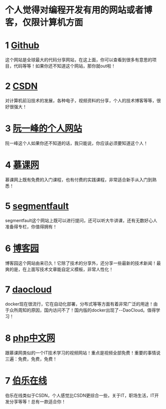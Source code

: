 个人觉得对编程开发有用的网站或者博客，仅限计算机方面
 ====
 # 1   [Github](https://github.com/)

 这个网站是全球最大的代码分享网站，在这上面，你可以查看到很多有意思的项目，代码等等！如果你还不知道这个网站，那你就out啦！  

 # 2  [CSDN](https://www.csdn.net/)
 
 对计算机前沿技术的发展，各种电子，视频资料的分享，个人的技术博客等等，很好很强大！     

 # 3  [阮一峰的个人网站](http://www.ruanyifeng.com/home.html)
 
 阮一峰这个人如果你还不知道的话，我只能说，你应该必须要知道这个人！    

 # 4  [慕课网](https://www.imooc.com/)  

 慕课网上既有免费的入门课程，也有付费的实践课程，非常适合新手从入门到熟悉！  

 # 5  [segmentfault](https://segmentfault.com/)  

 segmentfault这个网站上既可以进行提问，还可以听大牛讲课，还有无数好心人准备得专栏，你值得拥有！  

 # 6  [博客园](https://www.cnblogs.com/)  

 博客园这个网站由来已久！它除了技术的分享外，还分享一些最新的技术新闻！最爽的是，在上面写技术文章能自定义模板，非常人性化！ 

 # 7  [daocloud](http://open.daocloud.io/an-explicate-of-docker-and-daocloud/)  

 docker现在很流行，它在自动化部署，分布式等等方面有着非常广泛的用途！由于众所周知的原因，国内访问不了！国内版的docker出现了--DaoCloud。值得学习！

 # 8  [php中文网](http://www.php.cn/course/list/29.html?p=2)  

 跟慕课网类似的一个IT技术学习的视频网站！重点是视频全部免费！重要的事情说三遍：免费，免费，免费！  

 # 7  [伯乐在线](http://www.jobbole.com/)  

伯乐在线类似于CSDN，个人感觉比CSDN更综合一些，关于IT，职场生活，IT开发分享等等！总有一款适合你！



